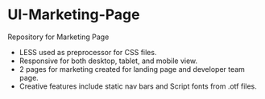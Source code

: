 # UI-Marketing-Page
Repository for Marketing Page

+ LESS used as preprocessor for CSS files.
+ Responsive for both desktop, tablet, and mobile view.
+ 2 pages for marketing created for landing page and developer team page.
+ Creative features include static nav bars and Script fonts from .otf files.
